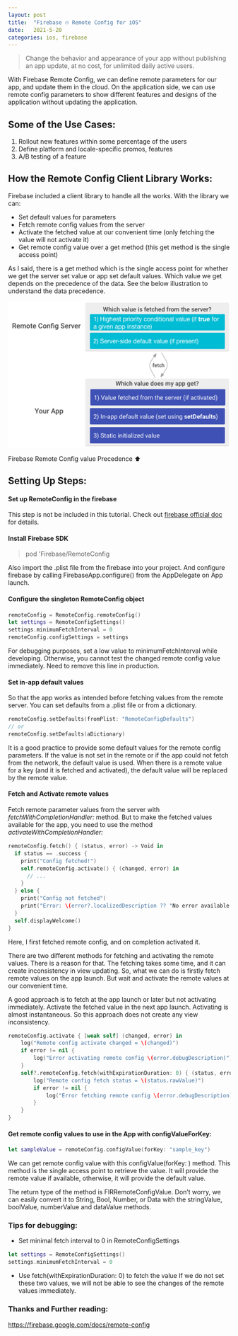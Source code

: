 ```yaml
---
layout: post
title:  "Firebase 🔥 Remote Config for iOS"
date:   2021-5-20
categories: ios, firebase
---
```


> Change the behavior and appearance of your app without publishing an app update, at no cost, for unlimited daily active users.

With Firebase Remote Config, we can define remote parameters for our app, and update them in the cloud. On the application side, we can use remote config parameters to show different features and designs of the application without updating the application.


## Some of the Use Cases:
1. Rollout new features within some percentage of the users
2. Define platform and locale-specific promos, features
3. A/B testing of a feature


## How the Remote Config Client Library Works:
Firebase included a client library to handle all the works. With the library we can:
- Set default values for parameters
- Fetch remote config values from the server
- Activate the fetched value at our convenient time (only fetching the value will not activate it)
- Get remote config value over a get method (this get method is the single access point)

As I said, there is a get method which is the single access point for whether we get the server set value or app set default values. Which value we get depends on the precedence of the data. See the below illustration to understand the data precedence.


![Image of Firebase Remote Config Data Precedence](/assets/remoteconfig.png)

Firebase Remote Config value Precedence ⬆️


## Setting Up Steps:

#### Set up RemoteConfig in the firebase
This step is not be included in this tutorial. Check out [firebase official doc](https://firebase.google.com/docs/remote-config) for details.

#### Install Firebase SDK
> pod 'Firebase/RemoteConfig

Also import the .plist file from the firebase into your project. And configure firebase by calling FirebaseApp.configure() from the AppDelegate on App launch.

#### Configure the singleton RemoteConfig object

```swift
remoteConfig = RemoteConfig.remoteConfig()
let settings = RemoteConfigSettings()
settings.minimumFetchInterval = 0
remoteConfig.configSettings = settings
```

For debugging purposes, set a low value to minimumFetchInterval while developing. Otherwise, you cannot test the changed remote config value immediately. Need to remove this line in production.

#### Set in-app default values

So that the app works as intended before fetching values from the remote server. You can set defaults from a .plist file or from a dictionary.

```swift
remoteConfig.setDefaults(fromPlist: "RemoteConfigDefaults")
// or
remoteConfig.setDefaults(aDictionary)
```

It is a good practice to provide some default values for the remote config parameters. If the value is not set in the remote or if the app could not fetch from the network, the default value is used. When there is a remote value for a key (and it is fetched and activated), the default value will be replaced by the remote value.

#### Fetch and Activate remote values

Fetch remote parameter values from the server with _fetchWithCompletionHandler:_ method. But to make the fetched values available for the app, you need to use the method _activateWithCompletionHandler:_

```swift
remoteConfig.fetch() { (status, error) -> Void in
  if status == .success {
    print("Config fetched!")
    self.remoteConfig.activate() { (changed, error) in
      // ...
    }
  } else {
    print("Config not fetched")
    print("Error: \(error?.localizedDescription ?? "No error available.")")
  }
  self.displayWelcome()
}
```

Here, I first fetched remote config, and on completion activated it.

There are two different methods for fetching and activating the remote values. There is a reason for that. The fetching takes some time, and it can create inconsistency in view updating. So, what we can do is firstly fetch remote values on the app launch. But wait and activate the remote values at our convenient time.

A good approach is to fetch at the app launch or later but not activating immediately. Activate the fetched value in the next app launch. Activating is almost instantaneous. So this approach does not create any view inconsistency.

```swift
remoteConfig.activate { [weak self] (changed, error) in
    log("Remote config activate changed = \(changed)")
    if error != nil {
        log("Error activating remote config \(error.debugDescription)")
    }
    self?.remoteConfig.fetch(withExpirationDuration: 0) { (status, error) in
        log("Remote config fetch status = \(status.rawValue)")
        if error != nil {
            log("Error fetching remote config \(error.debugDescription)")
        }
    }
}
```

#### Get remote config values to use in the App with configValueForKey:

```swift
let sampleValue = remoteConfig.configValue(forKey: "sample_key")
```

We can get remote config value with this configValue(forKey: ) method. This method is the single access point to retrieve the value. It will provide the remote value if available, otherwise, it will provide the default value.

The return type of the method is FIRRemoteConfigValue. Don’t worry, we can easily convert it to String, Bool, Number, or Data with the stringValue, boolValue, numberValue and dataValue methods.


### Tips for debugging:
- Set minimal fetch interval to 0 in RemoteConfigSettings

```swift
let settings = RemoteConfigSettings()
settings.minimumFetchInterval = 0
```

- Use fetch(withExpirationDuration: 0) to fetch the value
If we do not set these two values, we will not be able to see the changes of the remote values immediately.

### Thanks and Further reading:
<https://firebase.google.com/docs/remote-config>
